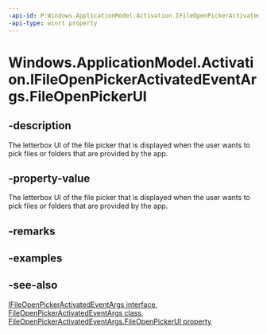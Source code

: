 ```yaml
---
-api-id: P:Windows.ApplicationModel.Activation.IFileOpenPickerActivatedEventArgs.FileOpenPickerUI
-api-type: winrt property
---
```


<!-- Property syntax
public Windows.Storage.Pickers.Provider.FileOpenPickerUI FileOpenPickerUI { get; }
-->

# Windows.ApplicationModel.Activation.IFileOpenPickerActivatedEventArgs.FileOpenPickerUI

## -description
The letterbox UI of the file picker that is displayed when the user wants to pick files or folders that are provided by the app.

## -property-value
The letterbox UI of the file picker that is displayed when the user wants to pick files or folders that are provided by the app.

## -remarks

## -examples

## -see-also
[IFileOpenPickerActivatedEventArgs interface](ifileopenpickeractivatedeventargs.md), [FileOpenPickerActivatedEventArgs class](fileopenpickeractivatedeventargs.md), [FileOpenPickerActivatedEventArgs.FileOpenPickerUI property](fileopenpickeractivatedeventargs_fileopenpickerui.md)